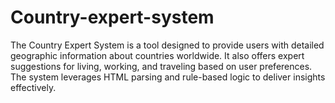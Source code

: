 # Country-expert-system
The Country Expert System is a tool designed to provide users with detailed geographic information about countries worldwide. It also offers expert suggestions for living, working, and traveling based on user preferences. The system leverages HTML parsing and rule-based logic to deliver insights effectively.
